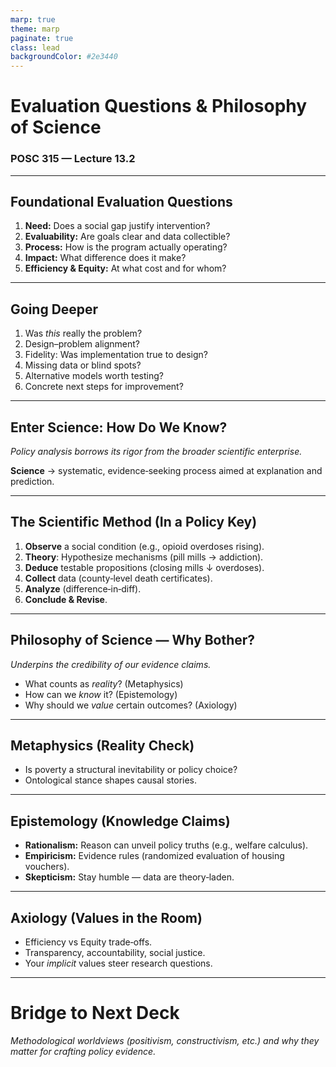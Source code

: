 ```yaml
---
marp: true
theme: marp
paginate: true
class: lead
backgroundColor: #2e3440
---
```


# Evaluation Questions & Philosophy of Science

### POSC 315 — Lecture 13.2

---

## Foundational Evaluation Questions

1. **Need:** Does a social gap justify intervention?
2. **Evaluability:** Are goals clear and data collectible?
3. **Process:** How is the program actually operating?
4. **Impact:** What difference does it make?
5. **Efficiency & Equity:** At what cost and for whom?

---

## Going Deeper

1. Was *this* really the problem?
2. Design–problem alignment?
3. Fidelity: Was implementation true to design?
4. Missing data or blind spots?
5. Alternative models worth testing?
6. Concrete next steps for improvement?

---

## Enter Science: How Do We Know?

*Policy analysis borrows its rigor from the broader scientific enterprise.*

**Science** → systematic, evidence‑seeking process aimed at explanation and prediction.

---

## The Scientific Method (In a Policy Key)

1. **Observe** a social condition (e.g., opioid overdoses rising).
2. **Theory**: Hypothesize mechanisms (pill mills → addiction).
3. **Deduce** testable propositions (closing mills ↓ overdoses).
4. **Collect** data (county‑level death certificates).
5. **Analyze** (difference‑in‑diff).
6. **Conclude & Revise**.

---

## Philosophy of Science — Why Bother?

*Underpins the credibility of our evidence claims.*

* What counts as *reality*? (Metaphysics)
* How can we *know* it? (Epistemology)
* Why should we *value* certain outcomes? (Axiology)

---

## Metaphysics (Reality Check)

* Is poverty a structural inevitability or policy choice?
* Ontological stance shapes causal stories.

---

## Epistemology (Knowledge Claims)

* **Rationalism:** Reason can unveil policy truths (e.g., welfare calculus).
* **Empiricism:** Evidence rules (randomized evaluation of housing vouchers).
* **Skepticism:** Stay humble — data are theory‑laden.

---

## Axiology (Values in the Room)

* Efficiency vs Equity trade‑offs.
* Transparency, accountability, social justice.
* Your *implicit* values steer research questions.

---

# Bridge to Next Deck

*Methodological worldviews (positivism, constructivism, etc.) and why they matter for crafting policy evidence.*
